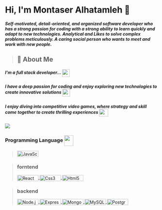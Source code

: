 # Hi, I'm Montaser Alhatamleh 👋
##### Self-motivated, detail-oriented, and organized software developer who has a strong passion for coding with a strong ability to learn quickly and adapt to new technologies. Analytical and Likes to solve complex problems meticulously. A caring social person who wants to meet and work with new people.
> ## 🚀 About Me

##### I'm a full stack developer... <img src="https://user-images.githubusercontent.com/74038190/216655810-e2e89b30-25a2-479a-a20f-c4bde3634607.gif"  height="25" width="25" align="center">

##### I have a deep passion for coding and enjoy exploring new technologies to create innovative solutions <img src="https://user-images.githubusercontent.com/74038190/216656952-f8beff5b-935b-4157-a199-5c504b36a810.gif"  height="25" width="25" align="center">

##### I enjoy diving into competitive video games, where strategy and skill come together to create thrilling experiences <img src="https://user-images.githubusercontent.com/74038190/216655827-a410d92c-88f7-4639-bf0a-6f0a36134591.gif"  height="25" width="30" align="center">

<img align="center" src="https://user-images.githubusercontent.com/74038190/212284158-e840e285-664b-44d7-b79b-e264b5e54825.gif">

<!-- ## Skills 🐧 -->

### Programming Language <img src="https://user-images.githubusercontent.com/74038190/212284087-bbe7e430-757e-4901-90bf-4cd2ce3e1852.gif"  height="35" width="30" align="center" >

><a href="https://developer.mozilla.org/en-US/docs/Web/JavaScript" target="blank">
><img align="center" src="https://img.shields.io/badge/JavaScript-323330?style=for-the-badge&logo=javascript&logoColor=F7DF1E" alt="JavaScript"  height="20" width="70" />
</a>

> ### forntend
>
> <a href="https://reactjs.org/" target="blank">
> <img  src="https://img.shields.io/badge/React-20232A?style=for-the-badge&logo=react&logoColor=61DAFB" alt="React"  height="20" width="70" align="center" />
> </a>
> <a href="https://www.w3schools.com/css/" target="blank">
> <img  src="https://img.shields.io/badge/CSS3-1572B6?style=for-the-badge&logo=css3&logoColor=white" alt="Css3"  height="20" width="70" align="center"/>
> </a>
> <a href="https://www.w3.org/html/" target="blank">
> <img  src="https://img.shields.io/badge/HTML5-E34F26?style=for-the-badge&logo=html5&logoColor=white" alt="Html5"  height="20" width="70" align="center" />
> </a>

> ### backend
>
> <a href="https://nodejs.org" target="blank">
> <img src="https://img.shields.io/badge/Node%20js-339933?style=for-the-badge&logo=nodedotjs&logoColor=white" alt="Node.js"  height="20" width="70" align="center" />
> </a>
> <a href="https://expressjs.com" target="blank">
> <img  src="https://img.shields.io/badge/Express%20js-000000?style=for-the-badge&logo=express&logoColor=white" alt="Express"  height="20" width="70" align="center" />
> </a>
> <a href="https://www.mongodb.com/" target="blank">
> <img  src="https://img.shields.io/badge/MongoDB-4EA94B?style=for-the-badge&logo=mongodb&logoColor=white" alt="MongoDB"  height="20" width="70" align="center" />
> </a>
> <a href="https://www.mysql.com/" target="blank">
> <img src="https://img.shields.io/badge/MySQL-005C84?style=for-the-badge&logo=mysql&logoColor=white" alt="MySQL" height="20" width="70" align="center" />
> </a>
> <a href="https://www.postgresql.org" target="blank">
> <img  src="https://img.shields.io/badge/PostgreSQL-316192?style=for-the-badge&logo=postgresql&logoColor=white" alt="PostgreSQL"  height="20" width="70" align="center" />
> </a>

<p>


